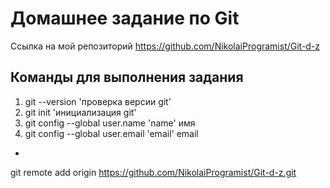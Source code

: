 # Домашнее задание по Git

Ссылка на мой репозиторий https://github.com/NikolaiProgramist/Git-d-z

## Команды для выполнения задания

1. git --version 'проверка версии git'
1. git init 'инициализация git'
1. git config --global user.name 'name' имя
1. git config --global user.email 'email' email
-



git remote add origin https://github.com/NikolaiProgramist/Git-d-z.git

